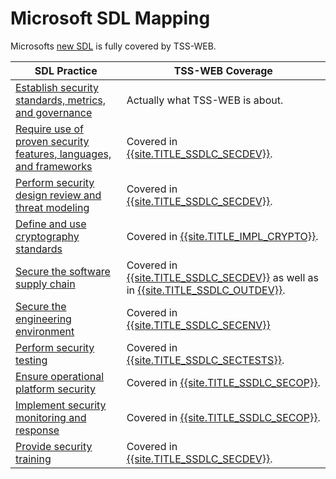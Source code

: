 # Microsoft SDL Mapping

Microsofts [new SDL](https://www.microsoft.com/en-us/securityengineering/sdl) is fully covered by TSS-WEB. 

| SDL Practice  | TSS-WEB Coverage |
| ------------- | ------------- |
| [Establish security standards, metrics, and governance](https://www.microsoft.com/en-us/securityengineering/sdl/practices/security-program-management) | Actually what TSS-WEB is about.|
| [Require use of proven security features, languages, and frameworks](https://www.microsoft.com/en-us/securityengineering/sdl/practices/secure-platforms) | Covered in [{{site.TITLE_SSDLC_SECDEV}}]({{site.URL_SSDLC_SECDEV}}). |
| [Perform security design review and threat modeling](https://www.microsoft.com/en-us/securityengineering/sdl/practices/secure-by-design) | Covered in [{{site.TITLE_SSDLC_SECDEV}}]({{site.URL_SSDLC_SECDEV}}). |
| [Define and use cryptography standards](https://www.microsoft.com/en-us/securityengineering/sdl/practices/cryptography) | Covered in [{{site.TITLE_IMPL_CRYPTO}}]({{site.URL_IMPL_CRYPTO}}). |
| [Secure the software supply chain](https://www.microsoft.com/en-us/securityengineering/sdl/practices/sscs) | Covered in [{{site.TITLE_SSDLC_SECDEV}}]({{site.URL_SSDLC_SECDEV}}) as well as in [{{site.TITLE_SSDLC_OUTDEV}}]({{site.URL_SSDLC_OUTDEV}}). |
| [Secure the engineering environment](https://www.microsoft.com/en-us/securityengineering/sdl/practices/secure-dev-infra) | Covered in  [{{site.TITLE_SSDLC_SECENV}}]({{site.URL_SSDLC_SECENV}}) |
| [Perform security testing](https://www.microsoft.com/en-us/securityengineering/sdl/practices/security-testing) | Covered in [{{site.TITLE_SSDLC_SECTESTS}}]({{site.URL_SSDLC_SECTESTS}}). |
| [Ensure operational platform security](https://www.microsoft.com/en-us/securityengineering/sdl/practices/operational-security) | Covered in  [{{site.TITLE_SSDLC_SECOP}}]({{site.URL_SSDLC_SECOP}}). |
| [Implement security monitoring and response](https://www.microsoft.com/en-us/securityengineering/sdl/practices/monitoring-and-response) | Covered in  [{{site.TITLE_SSDLC_SECOP}}]({{site.URL_SSDLC_SECOP}}). |
| [Provide security training](https://www.microsoft.com/en-us/securityengineering/sdl/practices/security-training) | Covered in [{{site.TITLE_SSDLC_SECDEV}}]({{site.URL_SSDLC_SECDEV}}). |
